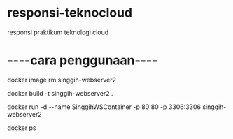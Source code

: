 # responsi-teknocloud
responsi praktikum teknologi cloud

# ----cara penggunaan----
docker image rm singgih-webserver2

docker build -t singgih-webserver2 .

docker run -d --name SinggihWSContainer -p 80:80 -p 3306:3306 singgih-webserver2

docker ps
